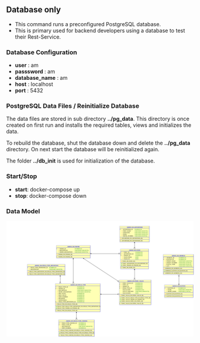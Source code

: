 ## Database only

- This command runs a preconfigured PostgreSQL database.
- This is primary used for backend developers using a database to test their Rest-Service.

### Database Configuration
- **user** : am
- **passsword** : am
- **database_name** : am
- **host** : localhost
- **port** : 5432

### PostgreSQL Data Files / Reinitialize Database

The data files are stored in sub directory **../pg_data**. This directory is once created on first run and installs the required tables, views and initializes the data. 

To rebuild the database, shut the database down and delete the **../pg_data** directory. On next start the database will be reinitialized again.

The folder **../db_init** is used for initialization of the database.

### Start/Stop
- **start**: docker-compose up
- **stop**: docker-compose down


### Data Model

![Data Model](akros_ma_dyn.svg)